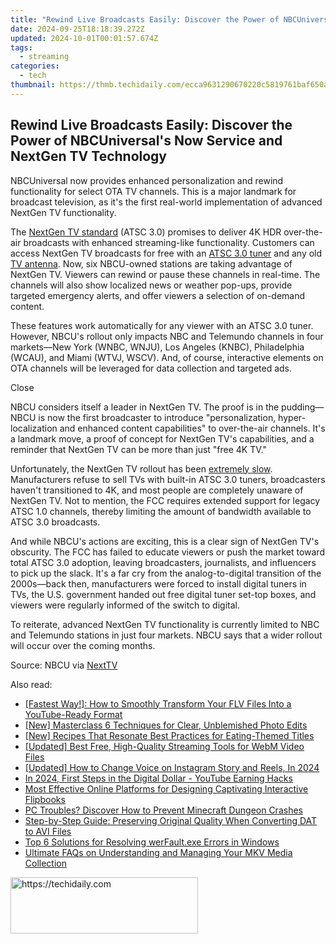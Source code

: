 ```yaml
---
title: "Rewind Live Broadcasts Easily: Discover the Power of NBCUniversal's Now Service and NextGen TV Technology"
date: 2024-09-25T18:18:39.272Z
updated: 2024-10-01T00:01:57.674Z
tags:
  - streaming
categories:
  - tech
thumbnail: https://thmb.techidaily.com/ecca9631290670220c5819761baf650aa5dd08f70276ed62c1ed9a3790d42498.jpg
---
```


## Rewind Live Broadcasts Easily: Discover the Power of NBCUniversal's Now Service and NextGen TV Technology

NBCUniversal now provides enhanced personalization and rewind functionality for select OTA TV channels. This is a major landmark for broadcast television, as it's the first real-world implementation of advanced NextGen TV functionality.

 The [NextGen TV standard](https://tech-haven.techidaily.com/ai-writing-unmasked-5-must-have-detectors-for-academic-and-corporate-leaders/) (ATSC 3.0) promises to deliver 4K HDR over-the-air broadcasts with enhanced streaming-like functionality. Customers can access NextGen TV broadcasts for free with an [ATSC 3.0 tuner](https://www.amazon.com/SiliconDust-HDHomeRun-Flex-ATSC-NextGen/dp/B092GCN9NL?tag=hotoge-20&ascsubtag=UUhtgUeUpU2002720&asc%5Frefurl=https%3A%2F%2Fwww.howtogeek.com%2Fnbcu-lets-you-rewind-ota-channels-nextgen-tv%2F&asc%5Fcampaign=Short-Term) and any old [TV antenna](https://www.amazon.com/Amplified-Indoor-Digital-Antenna-Amplifier/dp/B0CW6NFJBS/?tag=hotoge-20&ascsubtag=UUhtgUeUpU2002720&asc%5Frefurl=https%3A%2F%2Fwww.howtogeek.com%2Fnbcu-lets-you-rewind-ota-channels-nextgen-tv%2F&asc%5Fcampaign=Short-Term). Now, six NBCU-owned stations are taking advantage of NextGen TV. Viewers can rewind or pause these channels in real-time. The channels will also show localized news or weather pop-ups, provide targeted emergency alerts, and offer viewers a selection of on-demand content.

 These features work automatically for any viewer with an ATSC 3.0 tuner. However, NBCU's rollout only impacts NBC and Telemundo channels in four markets—New York (WNBC, WNJU), Los Angeles (KNBC), Philadelphia (WCAU), and Miami (WTVJ, WSCV). And, of course, interactive elements on OTA channels will be leveraged for data collection and targeted ads.

Close 

 NBCU considers itself a leader in NextGen TV. The proof is in the pudding—NBCU is now the first broadcaster to introduce "personalization, hyper-localization and enhanced content capabilities" to over-the-air channels. It's a landmark move, a proof of concept for NextGen TV's capabilities, and a reminder that NextGen TV can be more than just "free 4K TV."

 Unfortunately, the NextGen TV rollout has been [extremely slow](https://techidaily.com/solutions-to-restore-deleted-files-from-tecno-by-fonelab-android-recover-data/). Manufacturers refuse to sell TVs with built-in ATSC 3.0 tuners, broadcasters haven't transitioned to 4K, and most people are completely unaware of NextGen TV. Not to mention, the FCC requires extended support for legacy ATSC 1.0 channels, thereby limiting the amount of bandwidth available to ATSC 3.0 broadcasts.

 And while NBCU's actions are exciting, this is a clear sign of NextGen TV's obscurity. The FCC has failed to educate viewers or push the market toward total ATSC 3.0 adoption, leaving broadcasters, journalists, and influencers to pick up the slack. It's a far cry from the analog-to-digital transition of the 2000s—back then, manufacturers were forced to install digital tuners in TVs, the U.S. government handed out free digital tuner set-top boxes, and viewers were regularly informed of the switch to digital.

 To reiterate, advanced NextGen TV functionality is currently limited to NBC and Telemundo stations in just four markets. NBCU says that a wider rollout will occur over the coming months.

 Source: NBCU via [NextTV](https://www.nexttv.com/news/nbcu-using-nextgen-tv-to-provide-personalized-broadcasts-at-6-stations)

<ins class="adsbygoogle"
     style="display:block"
     data-ad-format="autorelaxed"
     data-ad-client="ca-pub-7571918770474297"
     data-ad-slot="1223367746"></ins>

<ins class="adsbygoogle"
     style="display:block"
     data-ad-client="ca-pub-7571918770474297"
     data-ad-slot="8358498916"
     data-ad-format="auto"
     data-full-width-responsive="true"></ins>

<span class="atpl-alsoreadstyle">Also read:</span>
<div><ul>
<li><a href="https://media-tips.techidaily.com/fastest-way-how-to-smoothly-transform-your-flv-files-into-a-youtube-ready-format/"><u>[Fastest Way!]: How to Smoothly Transform Your FLV Files Into a YouTube-Ready Format</u></a></li>
<li><a href="https://extra-support.techidaily.com/new-masterclass-6-techniques-for-clear-unblemished-photo-edits/"><u>[New] Masterclass 6 Techniques for Clear, Unblemished Photo Edits</u></a></li>
<li><a href="https://youtube-web.techidaily.com/ecipes-that-resonate-best-practices-for-eating-themed-titles/"><u>[New] Recipes That Resonate Best Practices for Eating-Themed Titles</u></a></li>
<li><a href="https://extra-lessons.techidaily.com/updated-best-free-high-quality-streaming-tools-for-webm-video-files/"><u>[Updated] Best Free, High-Quality Streaming Tools for WebM Video Files</u></a></li>
<li><a href="https://instagram-video-files.techidaily.com/updated-how-to-change-voice-on-instagram-story-and-reels-in-2024/"><u>[Updated] How to Change Voice on Instagram Story and Reels, In 2024</u></a></li>
<li><a href="https://youtube-help.techidaily.com/in-2024-first-steps-in-the-digital-dollar-youtube-earning-hacks/"><u>In 2024, First Steps in the Digital Dollar - YouTube Earning Hacks</u></a></li>
<li><a href="https://media-tips.techidaily.com/most-effective-online-platforms-for-designing-captivating-interactive-flipbooks/"><u>Most Effective Online Platforms for Designing Captivating Interactive Flipbooks</u></a></li>
<li><a href="https://win-solutions.techidaily.com/pc-troubles-discover-how-to-prevent-minecraft-dungeon-crashes/"><u>PC Troubles? Discover How to Prevent Minecraft Dungeon Crashes</u></a></li>
<li><a href="https://media-tips.techidaily.com/step-by-step-guide-preserving-original-quality-when-converting-dat-to-avi-files/"><u>Step-by-Step Guide: Preserving Original Quality When Converting DAT to AVI Files</u></a></li>
<li><a href="https://common-error.techidaily.com/top-6-solutions-for-resolving-werfaultexe-errors-in-windows/"><u>Top 6 Solutions for Resolving werFault.exe Errors in Windows</u></a></li>
<li><a href="https://media-tips.techidaily.com/ultimate-faqs-on-understanding-and-managing-your-mkv-media-collection/"><u>Ultimate FAQs on Understanding and Managing Your MKV Media Collection</u></a></li>
</ul></div>

<!-- affiliate ads begin -->
<a href="https://aligracehair.sjv.io/c/5597632/1948949/19272" target="_top" id="1948949">
  <img src="//a.impactradius-go.com/display-ad/19272-1948949" border="0" alt="https://techidaily.com" width="300" height="90"/>
</a>
<img height="0" width="0" src="https://aligracehair.sjv.io/i/5597632/1948949/19272" style="position:absolute;visibility:hidden;" border="0" />
<!-- affiliate ads end -->

